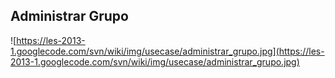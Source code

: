 ## Administrar Grupo ##

![https://les-2013-1.googlecode.com/svn/wiki/img/usecase/administrar_grupo.jpg](https://les-2013-1.googlecode.com/svn/wiki/img/usecase/administrar_grupo.jpg)